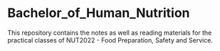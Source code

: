 # Bachelor_of_Human_Nutrition
This repository contains the notes as well as reading materials for the practical classes of NUT2022 - Food Preparation, Safety and Service.
